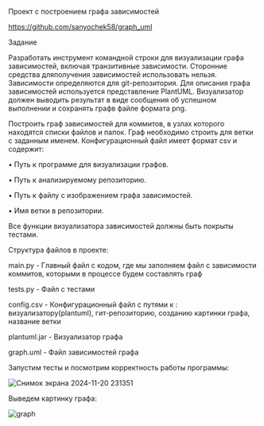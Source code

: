 Проект с построением графа зависимостей


https://github.com/sanyochek58/graph_uml


Задание 


Разработать инструмент командной строки для визуализации графа зависимостей, включая транзитивные зависимости. 
Сторонние средства дляполучения зависимостей использовать нельзя.
Зависимости определяются для git-репозитория. Для описания графа зависимостей используется представление PlantUML. 
Визуализатор должен выводить результат в виде сообщения об успешном выполнении и сохранять графв файле формата png.


Построить граф зависимостей для коммитов, в узлах которого находятся
списки файлов и папок. Граф необходимо строить для ветки с заданным именем.
Конфигурационный файл имеет формат csv и содержит:


• Путь к программе для визуализации графов.


• Путь к анализируемому репозиторию.


• Путь к файлу с изображением графа зависимостей.


• Имя ветки в репозитории.


Все функции визуализатора зависимостей должны быть покрыты тестами.


Структура файлов в проекте:


main.py - Главный файл с кодом, где мы заполняем файл с зависимости коммитов, которыми в процессе будем составлять граф


tests.py - Файл с тестами 


config.csv - Конфигурационный файл с путями к : визуализатору(plantuml), гит-репозиторию, созданию картинки графа, название ветки


plantuml.jar - Визуализатор графа


graph.uml - Файл зависимостей графа


Запустим тесты и посмотрим корректность работы программы:


![Снимок экрана 2024-11-20 231351](https://github.com/user-attachments/assets/7602891a-71d2-4618-addf-677d170bf738)


Выведем картинку графа:



![graph](https://github.com/user-attachments/assets/2b5dc906-8d5c-491e-944d-f31593ffa5f2)
